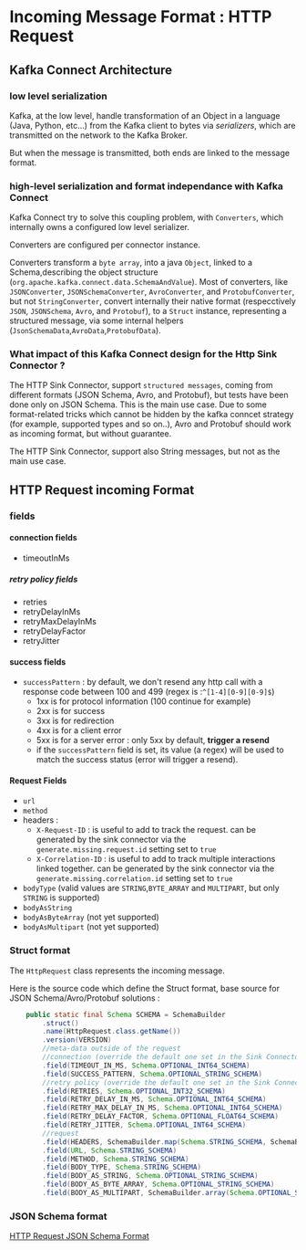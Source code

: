 # Incoming Message Format : HTTP Request

## Kafka Connect Architecture

### low level serialization
Kafka, at the low level, handle transformation of an Object in a language (Java, Python, etc...) from the Kafka client to bytes via _serializers_, which are transmitted on the network to the Kafka Broker.

But when the message is transmitted, both ends are linked to the message format.

### high-level serialization and format independance with Kafka Connect

Kafka Connect try to solve this coupling problem, with `Converters`, which internally owns a configured low level serializer.

Converters are configured per connector instance.

Converters transform a `byte array`, into a java `Object`, linked to a Schema,describing the object structure (`org.apache.kafka.connect.data.SchemaAndValue`).
Most of converters, like `JSONConverter`, `JSONSchemaConverter`, `AvroConverter`, and `ProtobufConverter`, but not `StringConverter`,
convert internally their native format (respecctively `JSON`, `JSONSchema`, `Avro`, and `Protobuf`),
to a `Struct` instance, representing a structured message, via some internal helpers (`JsonSchemaData`,`AvroData`,`ProtobufData`).

### What impact of this Kafka Connect design for the Http Sink Connector ?

The HTTP Sink Connector, support `structured messages`, coming from different formats (JSON Schema, Avro, and Protobuf),
but tests have been done only on JSON Schema. This is the main use case.
Due to some format-related tricks which cannot be hidden by the kafka conncet strategy (for example, supported types and so on..),
Avro and Protobuf should work as incoming format, but without guarantee.

The HTTP Sink Connector, support also String messages, but not as the main use case.

## HTTP Request incoming Format

### fields

#### connection fields
- timeoutInMs

##### retry policy fields


- retries
- retryDelayInMs
- retryMaxDelayInMs
- retryDelayFactor
- retryJitter
#### success fields

- `successPattern` : by default, we don't resend any http call with a response code between 100 and 499 (regex is :`^[1-4][0-9][0-9]$`)
  - 1xx is for protocol information (100 continue for example)
  - 2xx is for success
  - 3xx is for redirection
  - 4xx is for a client error
  - 5xx is for a server error : only 5xx by default, **trigger a resend**
  - if the `successPattern` field is set, its value (a regex) will be used to match the success status (error will trigger a resend).
    



#### Request Fields

- `url`
- `method`
- headers :
  - `X-Request-ID` : is useful to add to track the request. can be generated by the sink connector via the `generate.missing.request.id` setting set to `true`
  - `X-Correlation-ID` : is useful to add to track multiple interactions linked together. can be generated by the sink connector via the `generate.missing.correlation.id` setting set to `true`
- `bodyType` (valid values are `STRING`,`BYTE_ARRAY` and `MULTIPART`, but only `STRING` is supported)
- `bodyAsString`
- `bodyAsByteArray` (not yet supported)
- `bodyAsMultipart` (not yet supported)

### Struct format

The `HttpRequest` class represents the incoming message.

Here is the source code which define the Struct format, base source for JSON Schema/Avro/Protobuf solutions : 

```java
    public static final Schema SCHEMA = SchemaBuilder
        .struct()
        .name(HttpRequest.class.getName())
        .version(VERSION)
        //meta-data outside of the request
        //connection (override the default one set in the Sink Connector)
        .field(TIMEOUT_IN_MS, Schema.OPTIONAL_INT64_SCHEMA)
        .field(SUCCESS_PATTERN, Schema.OPTIONAL_STRING_SCHEMA)
        //retry policy (override the default one set in the Sink Connector)
        .field(RETRIES, Schema.OPTIONAL_INT32_SCHEMA)
        .field(RETRY_DELAY_IN_MS, Schema.OPTIONAL_INT64_SCHEMA)
        .field(RETRY_MAX_DELAY_IN_MS, Schema.OPTIONAL_INT64_SCHEMA)
        .field(RETRY_DELAY_FACTOR, Schema.OPTIONAL_FLOAT64_SCHEMA)
        .field(RETRY_JITTER, Schema.OPTIONAL_INT64_SCHEMA)
        //request
        .field(HEADERS, SchemaBuilder.map(Schema.STRING_SCHEMA, SchemaBuilder.array(Schema.STRING_SCHEMA)).build())
        .field(URL, Schema.STRING_SCHEMA)
        .field(METHOD, Schema.STRING_SCHEMA)
        .field(BODY_TYPE, Schema.STRING_SCHEMA)
        .field(BODY_AS_STRING, Schema.OPTIONAL_STRING_SCHEMA)
        .field(BODY_AS_BYTE_ARRAY, Schema.OPTIONAL_STRING_SCHEMA)
        .field(BODY_AS_MULTIPART, SchemaBuilder.array(Schema.OPTIONAL_STRING_SCHEMA));
```

### JSON Schema format

[HTTP Request JSON Schema Format](src/test/resources/http-request.json)

